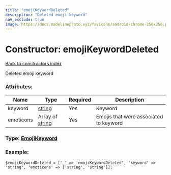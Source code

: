 ```yaml
---
title: "emojiKeywordDeleted"
description: "Deleted emoji keyword"
nav_exclude: true
image: https://docs.madelineproto.xyz/favicons/android-chrome-256x256.png
---
```

# Constructor: emojiKeywordDeleted  
[Back to constructors index](/API_docs/constructors/index.html)



Deleted emoji keyword

### Attributes:

| Name     |    Type       | Required | Description |
|----------|---------------|----------|-------------|
|keyword|[string](/API_docs/types/string.html) | Yes|Keyword|
|emoticons|Array of [string](/API_docs/types/string.html) | Yes|Emojis that were associated to keyword|



### Type: [EmojiKeyword](/API_docs/types/EmojiKeyword.html)


### Example:

```
$emojiKeywordDeleted = ['_' => 'emojiKeywordDeleted', 'keyword' => 'string', 'emoticons' => ['string', 'string']];
```  
